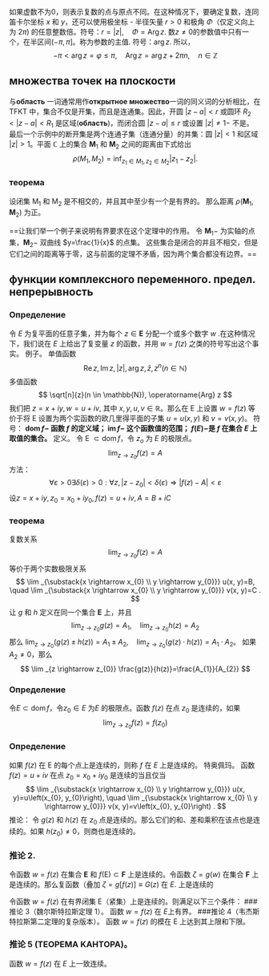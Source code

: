 如果虚数不为0，则表示复数的点与原点不同。在这种情况下，要确定复数，连同笛卡尔坐标 $x$ 和 $y$，还可以使用极坐标 - 半径矢量 $r>0$ 和极角 $\Phi$（仅定义向上为 $2 \pi )$ 的任意整数倍。符号：$r=|z|, \quad \Phi=\operatorname{Arg} z .$
数$z\neq 0$的参数值中只有一个，在半区间$(-\pi,\pi]$。称为参数的主值. 符号：$\arg z$. 所以，
$$
-\pi<\arg z=\varphi \leqslant \pi, \quad \operatorname{Arg} z=\arg z+2 \pi n, \quad n \in \mathbb{Z}
$$

## множества точек на плоскости
与**область** 一词通常用作**открытное множество**一词的同义词的分析相比，在 TFKT 中，集合不仅是开集，而且是连通集。因此，开圆 $|z-a|<r$ 或圆环 $R_{2}<|z-a|<R_{1}$ 是区域(**область**)，而闭合圆 $|z-a| \leqslant r$ 或设置 $|z| \neq 1-$ 不是。
最后一个示例中的断开集是两个连通子集（连通分量）的并集：圆 $|z|<1$ 和区域 $|z|>1$。平面 $\mathbb{C}$ 上的集合 $\mathbf{M}_{1}$ 和 $\mathbf{M}_{2}$ 之间的距离由下式给出
$$
\rho\left(M_{1}, M_{2}\right)=\inf _{z_{1} \in M_{1}, z_{2} \in M_{2}}\left|z_{1 }-z_{2}\right| .
$$

### теорема
设闭集 $\mathrm{M}_{1}$ 和 $\mathrm{M}_{2}$ 是不相交的，并且其中至少有一个是有界的。 那么距离 $\rho\left(\mathbf{M}_{1}, \mathbf{M}_{2}\right)$ 为正。

==让我们举一个例子来说明有界要求在这个定理中的作用。 令 $\mathbf{M}_{1}-$ 为实轴的点集，$\mathbf{M}_{2}-$ 双曲线 $y=\frac{1}{x}$ 的点集。 这些集合是闭合的并且不相交，但是它们之间的距离等于零，这与前面的定理不矛盾，因为两个集合都没有边界。==
## функции комплексного переменного. предел. непрерывность
### Определение
令 $E$ 为复平面的任意子集，并为每个 $z \in \mathbf{E}$ 分配一个或多个数字 $w$ .在这种情况下，我们说在 $E$ 上给出了复变量 $z$ 的函数，并用 $w=f(z)$ 之类的符号写出这个事实。
例子。
单值函数
$$
\operatorname{Re} z, \operatorname{Im} z,|z|, \arg z, \bar{z}, z^{n}(n \in \mathbb{N})
$$
多值函数
$$
\sqrt[n]{z}(n \in \mathbb{N}), \operatorname{Arg} z
$$
我们把 $z=x+i y, w=u+i v$, 其中 $x, y, u, v \in \mathbb{R}$。那么在 $\mathrm{E}$ 上设置 $w=f(z)$ 等价于将 $\mathrm{E}$ 设置为两个实函数的欧几里得平面的子集 $u=u(x, y)$ 和 $v= v(x, y)$。
符号：
**$\operatorname{dom} f-$ 函数 $f$ 的定义域； $\operatorname{im} f-$ 这个函数值的范围； $f(E)-$是 $f$ 在集合 $E$ 上取值的集合。**
定义。
令 E $\subset \operatorname{dom} f$，令 $z_o$ 为 $E$ 的极限点。
$$
\lim _{z \rightarrow z_{0}} f(z)=A
$$
方法：
$$
\forall \varepsilon>0 \exists \delta(\varepsilon)>0: \forall z,\left|z-z_{0}\right|<\delta(\varepsilon) \Longrightarrow|f(z)-A| <\varepsilon
$$
设$z=x+i y, z_{0}=x_{0}+i y_{0}, f(z)=u+i v, A=B+i C$
### теорема
复数关系
$$
\lim _{z \rightarrow z_{0}} f(z)=A
$$
等价于两个实数极限关系
$$
\lim _{\substack{x \rightarrow x_{0} \\ y \rightarrow y_{0}}} u(x, y)=B, \quad \lim _{\substack{x \rightarrow x_{0} \\ y \rightarrow y_{0}}} v(x, y)=C .
$$
让 $g$ 和 $h$ 定义在同一个集合 $\mathbf{E}$ 上，并且
$$
\lim _{z \rightarrow z_{0}} g(z)=A_{1}, \quad \lim _{z \rightarrow z_{0}} h(z)=A_{2}
$$
那么 $\lim _{z \rightarrow z_{0}}(g(z) \pm h(z))=A_{1} \pm A_{2}, \quad \lim _{z \rightarrow z_{0 }}(g(z) \cdot h(z))=A_{1} \cdot A_{2}$。
如果 $A_{2} \neq 0$，那么
$$
\lim _{z \rightarrow z_{0}} \frac{g(z)}{h(z)}=\frac{A_{1}}{A_{2}}
$$
### Определение
令$E \subset \operatorname{dom} f$，令$z_{0} \in E$ 为$E$ 的极限点。函数 $f(z)$ 在点 $z_{0}$ 是连续的，如果
$$
\lim _{z \rightarrow z_{0}} f(z)=f\left(z_{0}\right)
$$
### Определение
如果 $f(z)$ 在 E 的每个点上是连续的，则称 $f$ 在 $E$ 上是连续的。
特奥佩玛。
函数 $f(z)=u+i v$ 在点 $z_{0}=x_{0}+i y_{0}$ 是连续的当且仅当
$$
\lim _{\substack{x \rightarrow x_{0} \\ y \rightarrow y_{0}}} u(x, y)=u\left(x_{0}, y_{0}\right), \quad \lim _{\substack{x \rightarrow x_{0} \\ y \rightarrow y_{0}}} v(x, y)=v\left(x_{0}, y_{0}\right) .
$$
推论：
令 $g(z)$ 和 $h(z)$ 在 $z_{0}$ 点是连续的。那么它们的和、差和乘积在该点也是连续的。如果 $h\left(z_{0}\right) \neq 0$，则商也是连续的。
### 推论 $2 .$
令函数 $w=f(z)$ 在集合 $\mathbf{E}$ 和 $f(\mathrm{E}) \subset \mathbf{F}$ 上是连续的。令函数 $\zeta=g(w)$ 在集合 $\boldsymbol{F}$ 上是连续的。那么复函数（叠加 $\zeta=g[f(z)] \equiv G(z)$ 在 $E .$ 上是连续的

令函数 $w=f(z)$ 在有界闭集 E（紧集）上是连续的。则满足以下三个条件：
###推论 3（魏尔斯特拉斯定理 1）。
函数 $w=f(z)$ 在 $E$上有界。
###推论 4（韦杰斯特拉斯第二定理的复杂版本）。
函数 $w=f(z)$ 的模在 E 上达到其上限和下限。
### 推论 5 (TEOPEMA KAHTOPA)。
函数 $w=f(z)$ 在 $E$ 上一致连续。

